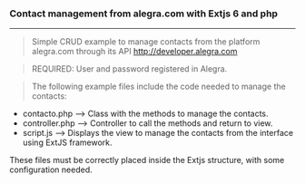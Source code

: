 ### Contact management from alegra.com with Extjs 6 and php
---------------------------------------

> Simple CRUD example to manage contacts from the platform alegra.com through its API http://developer.alegra.com

> REQUIRED: User and password registered in Alegra.

> The following example files include the code needed to manage the contacts:

* contacto.php    --> Class with the methods to manage the contacts.
* controller.php  --> Controller to call the methods and return to view.
* script.js       --> Displays the view to manage the contacts from the interface using ExtJS framework.

These files must be correctly placed inside the Extjs structure, with some configuration needed.
